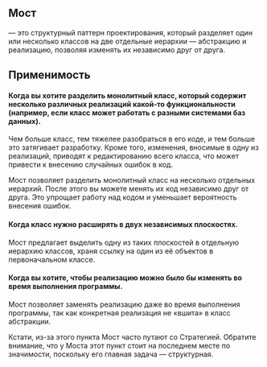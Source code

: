## Мост

— это структурный паттерн проектирования, который разделяет один или несколько классов на две отдельные иерархии —
абстракцию и реализацию, позволяя изменять их независимо друг от друга.

## Применимость

#### Когда вы хотите разделить монолитный класс, который содержит несколько различных реализаций какой-то функциональности (например, если класс может работать с разными системами баз данных).

Чем больше класс, тем тяжелее разобраться в его коде, и тем больше это затягивает разработку. Кроме того, изменения,
вносимые в одну из реализаций, приводят к редактированию всего класса, что может привести к внесению случайных ошибок в
код.

Мост позволяет разделить монолитный класс на несколько отдельных иерархий. После этого вы можете менять их код
независимо друг от друга. Это упрощает работу над кодом и уменьшает вероятность внесения ошибок.

#### Когда класс нужно расширять в двух независимых плоскостях.

Мост предлагает выделить одну из таких плоскостей в отдельную иерархию классов, храня ссылку на один из её объектов в
первоначальном классе.

#### Когда вы хотите, чтобы реализацию можно было бы изменять во время выполнения программы.

Мост позволяет заменять реализацию даже во время выполнения программы, так как конкретная реализация не «вшита» в класс
абстракции.

Кстати, из-за этого пункта Мост часто путают со Стратегией. Обратите внимание, что у Моста этот пункт стоит на последнем
месте по значимости, поскольку его главная задача — структурная.